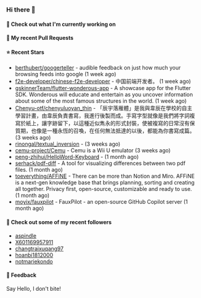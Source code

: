 ### Hi there 👋

#### 👷 Check out what I'm currently working on

#### 🔨 My recent Pull Requests


#### ⭐ Recent Stars

- [berthubert/googerteller](https://github.com/berthubert/googerteller) - audible feedback on just how much your browsing feeds into google (1 week ago)
- [f2e-developer/chinese-f2e-developer](https://github.com/f2e-developer/chinese-f2e-developer) - 中国前端开发者。 (1 week ago)
- [gskinnerTeam/flutter-wonderous-app](https://github.com/gskinnerTeam/flutter-wonderous-app) - A showcase app for the Flutter SDK. Wonderous will educate and entertain as you uncover information about some of the most famous structures in the world. (1 week ago)
- [Chenyu-otf/chenyuluoyan_thin](https://github.com/Chenyu-otf/chenyuluoyan_thin) - 「辰宇落雁體」是我與韋辰在學校的自主學習計畫，由韋辰負責書寫，我進行後製而成。手寫字型就像是我們將字詞複寫於紙上，讓字跡留下，以這種近似雋永的形式封裝，使被複寫的日常沒有保質期，也像是一種永恆的召喚，在任何無法抵達的以後，都能為你書寫成篇。 (3 weeks ago)
- [rinongal/textual_inversion](https://github.com/rinongal/textual_inversion) -  (3 weeks ago)
- [cemu-project/Cemu](https://github.com/cemu-project/Cemu) - Cemu is a Wii U emulator (3 weeks ago)
- [peng-zhihui/HelloWord-Keyboard](https://github.com/peng-zhihui/HelloWord-Keyboard) -  (1 month ago)
- [serhack/pdf-diff](https://github.com/serhack/pdf-diff) - A tool for visualizing differences between two pdf files. (1 month ago)
- [toeverything/AFFiNE](https://github.com/toeverything/AFFiNE) - There can be more than Notion and Miro. AFFiNE is a next-gen knowledge base that brings planning, sorting and creating all together. Privacy first, open-source, customizable and ready to use.  (1 month ago)
- [moyix/fauxpilot](https://github.com/moyix/fauxpilot) - FauxPilot - an open-source GitHub Copilot server (1 month ago)

#### 👯 Check out some of my recent followers

- [aspindle](https://github.com/aspindle)
- [X601169957911](https://github.com/X601169957911)
- [changtraixuqang97](https://github.com/changtraixuqang97)
- [hoanbi1812000](https://github.com/hoanbi1812000)
- [notmariekondo](https://github.com/notmariekondo)

#### 💬 Feedback

Say Hello, I don't bite!